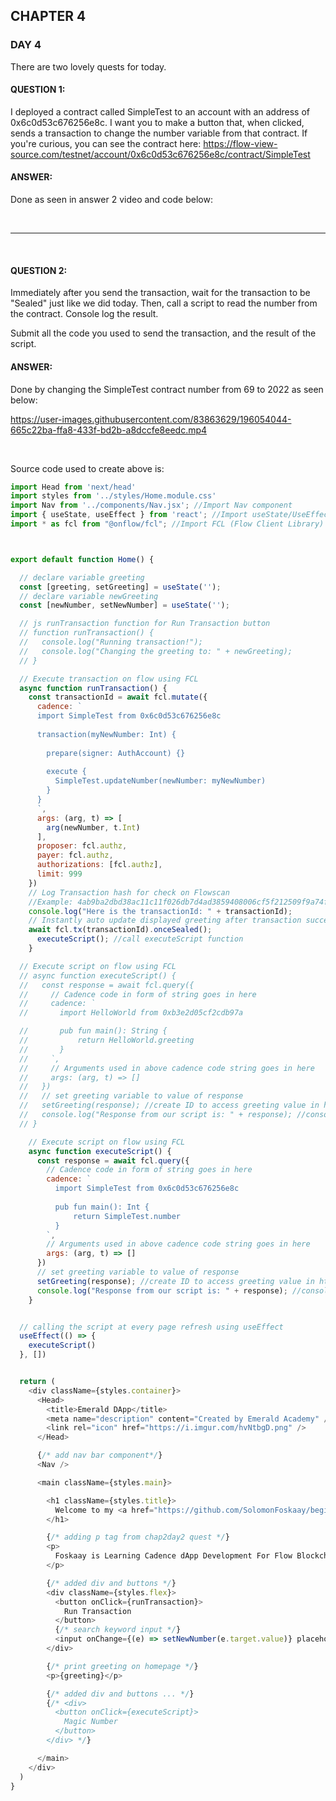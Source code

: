 ## CHAPTER 4

### DAY 4
There are two lovely quests for today.


#### QUESTION 1: 
I deployed a contract called SimpleTest to an account with an address of 0x6c0d53c676256e8c. I want you to make a button that, when clicked, sends a transaction to change the number variable from that contract. If you're curious, you can see the contract here: https://flow-view-source.com/testnet/account/0x6c0d53c676256e8c/contract/SimpleTest
#### ANSWER: 
Done as seen in answer 2 video and code below:



<br>
<hr>
<br>

#### QUESTION 2: 
Immediately after you send the transaction, wait for the transaction to be "Sealed" just like we did today. Then, call a script to read the number from the contract. Console log the result.

Submit all the code you used to send the transaction, and the result of the script.
#### ANSWER: 
Done by changing the SimpleTest contract number from 69 to 2022 as seen below:



https://user-images.githubusercontent.com/83863629/196054044-665c22ba-ffa8-433f-bd2b-a8dccfe8eedc.mp4


<br>


 Source code used to create above is:
  
~~~javascript
import Head from 'next/head'
import styles from '../styles/Home.module.css'
import Nav from '../components/Nav.jsx'; //Import Nav component
import { useState, useEffect } from 'react'; //Import useState/UseEffect
import * as fcl from "@onflow/fcl"; //Import FCL (Flow Client Library)



export default function Home() {

  // declare variable greeting
  const [greeting, setGreeting] = useState('');
  // declare variable newGreeting
  const [newNumber, setNewNumber] = useState('');

  // js runTransaction function for Run Transaction button
  // function runTransaction() {
  //   console.log("Running transaction!");
  //   console.log("Changing the greeting to: " + newGreeting);
  // }

  // Execute transaction on flow using FCL
  async function runTransaction() {
    const transactionId = await fcl.mutate({
      cadence: `
      import SimpleTest from 0x6c0d53c676256e8c
  
      transaction(myNewNumber: Int) {
  
        prepare(signer: AuthAccount) {}
  
        execute {
          SimpleTest.updateNumber(newNumber: myNewNumber)
        }
      }
      `,
      args: (arg, t) => [
        arg(newNumber, t.Int)
      ],
      proposer: fcl.authz,
      payer: fcl.authz,
      authorizations: [fcl.authz],
      limit: 999
    })
    // Log Transaction hash for check on Flowscan
    //Example: 4ab9ba2dbd38ac11c11f026db7d4ad3859408006cf5f212509f9a74fec3f2466
    console.log("Here is the transactionId: " + transactionId);
    // Instantly auto update displayed greeting after transaction successful
    await fcl.tx(transactionId).onceSealed();
      executeScript(); //call executeScript function
    }

  // Execute script on flow using FCL
  // async function executeScript() {
  //   const response = await fcl.query({
  //     // Cadence code in form of string goes in here
  //     cadence: `
  //       import HelloWorld from 0xb3e2d05cf2cdb97a

  //       pub fun main(): String {
  //           return HelloWorld.greeting
  //       }
  //     `,
  //     // Arguments used in above cadence code string goes in here
  //     args: (arg, t) => [] 
  //   })
  //   // set greeting variable to value of response
  //   setGreeting(response); //create ID to access greeting value in html
  //   console.log("Response from our script is: " + response); //console log greeting value
  // }

    // Execute script on flow using FCL
    async function executeScript() {
      const response = await fcl.query({
        // Cadence code in form of string goes in here
        cadence: `
          import SimpleTest from 0x6c0d53c676256e8c
  
          pub fun main(): Int {
              return SimpleTest.number
          }
        `,
        // Arguments used in above cadence code string goes in here
        args: (arg, t) => [] 
      })
      // set greeting variable to value of response
      setGreeting(response); //create ID to access greeting value in html
      console.log("Response from our script is: " + response); //console log greeting value
    }


  // calling the script at every page refresh using useEffect
  useEffect(() => {
    executeScript()
  }, [])


  return (
    <div className={styles.container}>
      <Head>
        <title>Emerald DApp</title>
        <meta name="description" content="Created by Emerald Academy" />
        <link rel="icon" href="https://i.imgur.com/hvNtbgD.png" />
      </Head>

      {/* add nav bar component*/}
      <Nav />

      <main className={styles.main}>

        <h1 className={styles.title}>
          Welcome to my <a href="https://github.com/SolomonFoskaay/beginner-emerald-dapp" target="_blank">Emerald DApp!</a>
        </h1>

        {/* adding p tag from chap2day2 quest */}
        <p>
          Foskaay is Learning Cadence dApp Development For Flow Blockchain At Emerald DAO
        </p>

        {/* added div and buttons */}
        <div className={styles.flex}>
          <button onClick={runTransaction}>
            Run Transaction
          </button>
          {/* search keyword input */}
          <input onChange={(e) => setNewNumber(e.target.value)} placeholder="Type Here!" />
        </div>

        {/* print greeting on homepage */}
        <p>{greeting}</p>

        {/* added div and buttons ... */}
        {/* <div>
          <button onClick={executeScript}>
            Magic Number
          </button>
        </div> */}

      </main>
    </div>
  )
}
~~~



